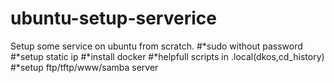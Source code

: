# ubuntu-setup-serverice
Setup some service on ubuntu from scratch.
#*sudo without password
#*setup static ip
#*install docker
#*helpfull scripts in .local(dkos,cd_history)
#*setup ftp/tftp/www/samba server
